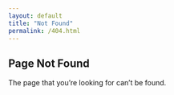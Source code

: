 ```yaml
---
layout: default
title: "Not Found"
permalink: /404.html
---
```


## Page Not Found

The page that you’re looking for can’t be found.
